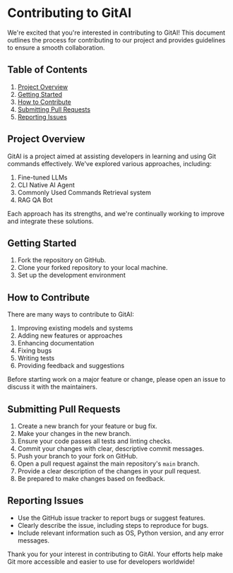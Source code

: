 # Contributing to GitAI

We're excited that you're interested in contributing to GitAI! This document outlines the process for contributing to our project and provides guidelines to ensure a smooth collaboration.

## Table of Contents

1. [Project Overview](#project-overview)
2. [Getting Started](#getting-started)
3. [How to Contribute](#how-to-contribute)
4. [Submitting Pull Requests](#submitting-pull-requests)
5. [Reporting Issues](#reporting-issues)


## Project Overview

GitAI is a project aimed at assisting developers in learning and using Git commands effectively. We've explored various approaches, including:

1. Fine-tuned LLMs 
2. CLI Native AI Agent 
3. Commonly Used Commands Retrieval system
4. RAG QA Bot 

Each approach has its strengths, and we're continually working to improve and integrate these solutions.

## Getting Started

1. Fork the repository on GitHub.
2. Clone your forked repository to your local machine.
3. Set up the development environment 
## How to Contribute

There are many ways to contribute to GitAI:

1. Improving existing models and systems
2. Adding new features or approaches
3. Enhancing documentation
4. Fixing bugs
5. Writing tests
6. Providing feedback and suggestions

Before starting work on a major feature or change, please open an issue to discuss it with the maintainers.


## Submitting Pull Requests

1. Create a new branch for your feature or bug fix.
2. Make your changes in the new branch.
3. Ensure your code passes all tests and linting checks.
4. Commit your changes with clear, descriptive commit messages.
5. Push your branch to your fork on GitHub.
6. Open a pull request against the main repository's `main` branch.
7. Provide a clear description of the changes in your pull request.
8. Be prepared to make changes based on feedback.

## Reporting Issues

- Use the GitHub issue tracker to report bugs or suggest features.
- Clearly describe the issue, including steps to reproduce for bugs.
- Include relevant information such as OS, Python version, and any error messages.

Thank you for your interest in contributing to GitAI. Your efforts help make Git more accessible and easier to use for developers worldwide!
